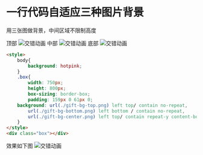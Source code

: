 # 一行代码自适应三种图片背景

用三张图做背景，中间区域不限制高度

顶部
![交错动画](~@imgs/20211109160133.png)
中部
![交错动画](~@imgs/20211109160132.png)
底部
![交错动画](~@imgs/20211109160131.png)
```html
<style>
    body{
        background: hotpink;
    }
    .box{
        width: 750px;
        height: 800px;
        box-sizing: border-box;
        padding: 159px 0 61px 0;
    background: url(./gift-bg-top.png) left top/ contain no-repeat,
        url(./gift-bg-bottom.png) left bottom / contain no-repeat,
        url(./gift-bg-center.png) left top/ contain repeat-y content-box;
    }
</style>
<div class="box"></div>
```
效果如下图
![交错动画](~@imgs/20211109160056.png)

